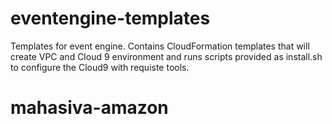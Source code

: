 # eventengine-templates
Templates for event engine. Contains CloudFormation templates that will create VPC and Cloud 9 environment and runs scripts provided as
install.sh to configure the Cloud9 with requiste tools.

# mahasiva-amazon
